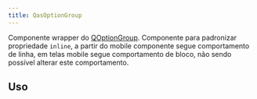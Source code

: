 ```yaml
---
title: QasOptionGroup
---
```


Componente wrapper do [QOptionGroup](https://quasar.dev/vue-components/option-group#introduction). Componente para padronizar propriedade `inline`, a partir do mobile componente segue comportamento de linha, em telas mobile segue comportamento de bloco, não sendo possível alterar este comportamento.

<doc-api file="option-group/QasOptionGroup" name="QasOptionGroup" />

## Uso

<doc-example file="QasOptionGroup/Basic" title="Básico" />

